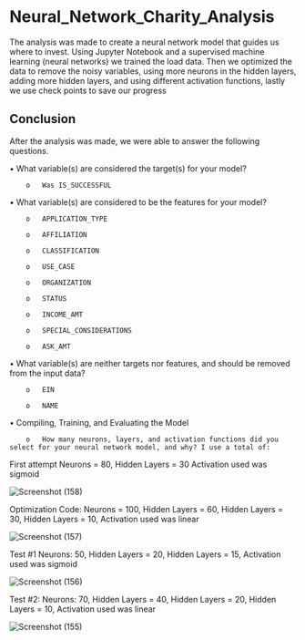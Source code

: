 # Neural_Network_Charity_Analysis



The analysis was made to create a neural network model that guides us where to invest.
Using Jupyter Notebook and a supervised machine learning (neural networks) we trained the load data. Then we optimized the data to remove the noisy variables, using more neurons in the hidden layers, adding more hidden layers, and using different activation functions, lastly we use check points to save our progress 


## Conclusion

After the analysis was made, we were able to answer the following questions. 


•	What variable(s) are considered the target(s) for your model?

        o	Was IS_SUCCESSFUL

•	What variable(s) are considered to be the features for your model?

        o	APPLICATION_TYPE

        o	AFFILIATION

        o	CLASSIFICATION

        o	USE_CASE

        o	ORGANIZATION

        o	STATUS

        o	INCOME_AMT

        o	SPECIAL_CONSIDERATIONS

        o	ASK_AMT

•	What variable(s) are neither targets nor features, and should be removed from the input data?

        o	EIN

        o	NAME

•	Compiling, Training, and Evaluating the Model

        o	How many neurons, layers, and activation functions did you select for your neural network model, and why? I use a total of:

First attempt Neurons = 80, Hidden Layers = 30 Activation used was sigmoid

![Screenshot (158)](https://user-images.githubusercontent.com/114957364/223308400-fb98d293-a3c8-4511-8835-81fb5b3dcf2e.png)

Optimization Code: Neurons = 100, Hidden Layers = 60, Hidden Layers = 30, Hidden Layers = 10, Activation used was linear

![Screenshot (157)](https://user-images.githubusercontent.com/114957364/223308551-021539a2-57ef-42f3-952d-711e992f045a.png)

Test #1 Neurons: 50, Hidden Layers = 20, Hidden Layers = 15, Activation used was sigmoid

![Screenshot (156)](https://user-images.githubusercontent.com/114957364/223308659-2026debf-bcd5-466f-aeb5-4da91bfec8a1.png)

Test #2: Neurons: 70, Hidden Layers = 40, Hidden Layers = 20, Hidden Layers = 10, Activation used was linear

![Screenshot (155)](https://user-images.githubusercontent.com/114957364/223308761-4c13afdd-15c8-46a9-aad8-7c089b00928d.png)


